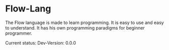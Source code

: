 # Flow-Lang

The Flow language is made to learn programming. It is easy to use and easy to understand.
It has his own programming paradigms for beginner programmer.

Current status: Dev-Version: 0.0.0
